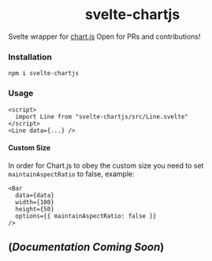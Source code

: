 <div align="center">
    <image alt="" src="./doc-assets/logo.png" />
    <h1>svelte-chartjs</h1>
</div>

Svelte wrapper for [chart.js](https://www.chartjs.org/) Open for PRs and contributions!

### Installation 
```shell script
npm i svelte-chartjs
```

### Usage
```svelte
<script>
  import Line from "svelte-chartjs/src/Line.svelte"
</script>
<Line data={...} />
```

#### Custom Size
In order for Chart.js to obey the custom size you need to set `maintainAspectRatio` to false, example:
```svelte
<Bar
  data={data}
  width={100}
  height={50}
  options={{ maintainAspectRatio: false }}
/>
```

## (***Documentation Coming Soon***)